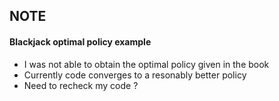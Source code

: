 ## NOTE

#### Blackjack optimal policy example
+ I was not able to obtain the optimal policy given in the book
+ Currently code converges to a resonably better policy
+ Need to recheck my code ?

